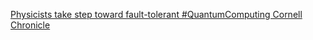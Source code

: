 [Physicists take step toward fault-tolerant #QuantumComputing   Cornell Chronicle](https://qi.tc/qi/112670)